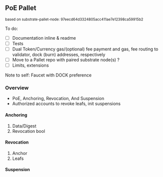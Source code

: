 ## PoE Pallet

<small>based on substrate-pallet-node:  97eecd64d3324805acc411ae7e12398ca59915b2</small>

To do:  

- [ ] Documentation inline & readme   
- [ ] Tests  
- [ ] Dual Token/Currency gas/(optional) fee payment and gas, fee routing to validator, dock (burn) addresses, respectively   
- [ ] Move to a Pallet repo with paired substrate node(s) ?
- [ ] Limits, extensions

Note to self: Faucet with DOCK preference

### Overview  
* PoE, Anchoring, Revocation, And Suspension  
* Authorized accounts to revoke leafs, init suspensions  

#### Anchoring  
1. Data/Digest
2. Revocation bool  

#### Revocation
1. Anchor
2. Leafs

#### Suspension  
